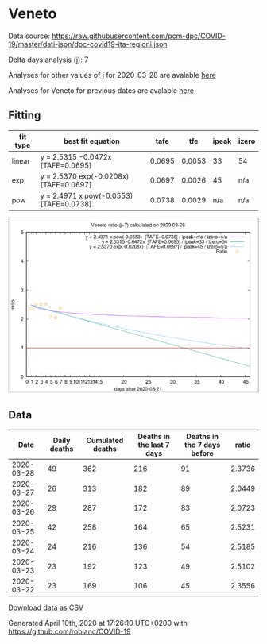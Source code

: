 # Veneto

Data source: https://raw.githubusercontent.com/pcm-dpc/COVID-19/master/dati-json/dpc-covid19-ita-regioni.json

Delta days analysis (j): 7

Analyses for other values of j for 2020-03-28 are avalable [here](../README.md)

Analyses for Veneto for previous dates are avalable [here](../../README.md)

## Fitting 
|fit type|best fit equation|tafe|tfe|ipeak|izero|
|-------|-----|--------|------|---|---|
|linear|y = 2.5315 -0.0472x  [TAFE=0.0695]|0.0695|0.0053|33|54|
|exp|y = 2.5370 exp(-0.0208x)  [TAFE=0.0697]|0.0697|0.0026|45|n/a|
|pow|y = 2.4971 x pow(-0.0553)  [TAFE=0.0738]|0.0738|0.0029|n/a|n/a|

![Plot](COVID-19_veneto_j7_2020-03-28.png)

## Data
|Date|Daily deaths|Cumulated deaths|Deaths in the last 7 days|Deaths in the 7 days before|ratio|
|----|----------|-----------|-------|--------------------|-----|
|2020-03-28|49|362|216|91|2.3736|
|2020-03-27|26|313|182|89|2.0449|
|2020-03-26|29|287|172|83|2.0723|
|2020-03-25|42|258|164|65|2.5231|
|2020-03-24|24|216|136|54|2.5185|
|2020-03-23|23|192|123|49|2.5102|
|2020-03-22|23|169|106|45|2.3556|

[Download data as CSV](COVID-19_veneto_j7_2020-03-28.csv)

Generated April 10th, 2020 at 17:26:10 UTC+0200 with https://github.com/robianc/COVID-19
